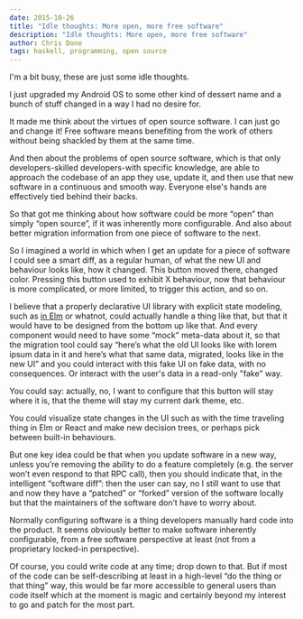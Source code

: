 ```yaml
---
date: 2015-10-26
title: "Idle thoughts: More open, more free software"
description: "Idle thoughts: More open, more free software"
author: Chris Done
tags: haskell, programming, open source
---
```


I'm a bit busy, these are just some idle thoughts.

I just upgraded my Android OS to some other kind of dessert name and a
bunch of stuff changed in a way I had no desire for.

It made me think about the virtues of open source software. I can just
go and change it! Free software means benefiting from the work of
others without being shackled by them at the same time.

And then about the problems of open source software, which is that
only developers-skilled developers-with specific knowledge, are able
to approach the codebase of an app they use, update it, and then use
that new software in a continuous and smooth way. Everyone else's
hands are effectively tied behind their backs.

So that got me thinking about how software could be more “open” than
simply “open source”, if it was inherently more configurable. And also
about better migration information from one piece of software to the
next.

So I imagined a world in which when I get an update for a piece of
software I could see a smart diff, as a regular human, of what the new
UI and behaviour looks like, how it changed. This button moved there,
changed color. Pressing this button used to exhibit X behaviour, now
that behaviour is more complicated, or more limited, to trigger this
action, and so on.

I believe that a properly declarative UI library with explicit state
modeling, such as
[in Elm](http://elm-lang.org/guide/model-the-problem) or whatnot,
could actually handle a thing like that, but that it would have to be
designed from the bottom up like that. And every component would need
to have some “mock” meta-data about it, so that the migration tool
could say “here’s what the old UI looks like with lorem ipsum data in
it and here’s what that same data, migrated, looks like in the new UI”
and you could interact with this fake UI on fake data, with no
consequences. Or interact with the user's data in a read-only "fake"
way.

You could say: actually, no, I want to configure that this button will
stay where it is, that the theme will stay my current dark theme, etc.

You could visualize state changes in the UI such as with the time
traveling thing in Elm or React and make new decision trees, or
perhaps pick between built-in behaviours.

But one key idea could be that when you update software in a new way,
unless you’re removing the ability to do a feature completely
(e.g. the server won’t even respond to that RPC call), then you should
indicate that, in the intelligent “software diff”: then the user can
say, no I still want to use that and now they have a “patched” or
“forked” version of the software locally but that the maintainers of
the software don’t have to worry about.

Normally configuring software is a thing developers manually hard code
into the product. It seems obviously better to make software
inherently configurable, from a free software perspective at least
(not from a proprietary locked-in perspective).

Of course, you could write code at any time; drop down to that. But if
most of the code can be self-describing at least in a high-level “do
the thing or that thing” way, this would be far more accessible to
general users than code itself which at the moment is magic and
certainly beyond my interest to go and patch for the most part.
